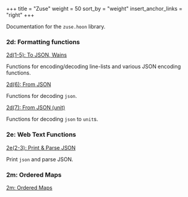 +++
title = "Zuse"
weight = 50
sort_by = "weight"
insert_anchor_links = "right"
+++

Documentation for the `zuse.hoon` library.

### 2d: Formatting functions

[2d(1-5): To JSON, Wains](/reference/hoon/zuse/2d_1-5)

Functions for encoding/decoding line-lists and various JSON encoding functions.

[2d(6): From JSON](/reference/hoon/zuse/2d_6)

Functions for decoding `json`.

[2d(7): From JSON (unit)](/reference/hoon/zuse/2d_7)

Functions for decoding `json` to `unit`s.

### 2e: Web Text Functions

[2e(2-3): Print & Parse JSON](/reference/hoon/zuse/2e_2-3)

Print `json` and parse JSON.

### 2m: Ordered Maps

[2m: Ordered Maps](/reference/hoon/zuse/2m)
